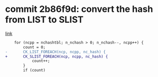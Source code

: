 # commit 2b86f9d: convert the hash from LIST to SLIST
[link](https://github.com/freebsd/freebsd-src/commit/2b86f9d6d013a9ad8b1f8d03286018e785d5b3f6)

```diff
	for (ncpp = nchashtbl; n_nchash > 0; n_nchash--, ncpp++) {
		count = 0;
-		CK_LIST_FOREACH(ncp, ncpp, nc_hash) {
+		CK_SLIST_FOREACH(ncp, ncpp, nc_hash) {
			count++;
		}
		if (count)
```
